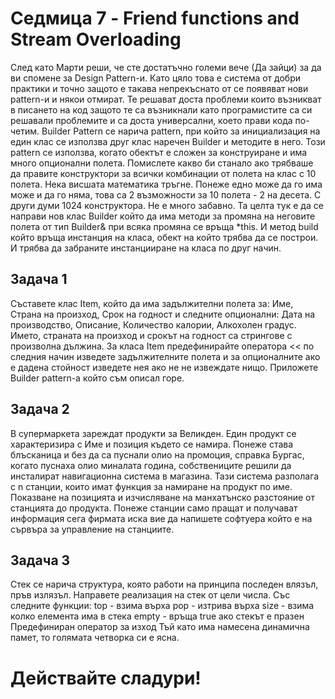 # Седмица 7 - Friend functions and Stream Overloading

След като Марти реши, че сте достатъчно големи вече (Да зайци) за да ви спомене за Design Pattern-и. Като цяло това е система от добри практики и точно защото е такава непрекъснато от се появяват нови pattern-и и някои отмират. Те решават доста проблеми които възникват в писането на код защото те са възникнали като програмистите са си решавали проблемите и са доста универсални, което прави кода по-четим. 
Builder Pattern се нарича pattern, при който за инициализация на един клас се използва друг клас наречен Builder и методите в него. Този pattern се използва, когато обектът е сложен за конструиране и има много опционални полета. Помислете какво би станало ако трябваше да правите конструктори за всички комбинации от полета на клас с 10 полета. Нека висшата математика тръгне. Понеже едно може да го има може и да го няма, това са 2 възможности за 10 полета - 2 на десета. С други думи 1024 конструктора. Не е много забавно. Та целта тук е да се направи нов клас Builder който да има методи за промяна на неговите полета от тип Builder& при всяка промяна се връща *this. И метод build който връща инстанция на класа, обект на който трябва да се построи. И трябва да забраните инстанцииране на класа по друг начин.

## Задача 1 
Съставете клас Item, който да има задължителни полета за: Име, Страна на произход, Срок на годност и следните опционални: Дата на производство, Описание, Количество калории, Алкохолен градус. Името, страната на произход и срокът на годност са стрингове с произволна дължина. За класа Item предефинирайте оператора << по следния начин изведете задължителните полета и за опционалните ако е дадена стойност изведете нея ако не не извеждате нищо. 
Приложете Builder pattern-а който съм описал горе.
## Задача 2 
В супермаркета зареждат продукти за Великден. Един продукт се характеризира с Име и позиция където се намира. Понеже става блъсканица и без да са пуснали олио на промоция, справка Бургас, когато пуснаха олио миналата година, собствениците решили да инсталират навигационна система в магазина. Тази система разполага с n станции, които имат функция за намиране на продукт по име. Показване на позицията и изчисляване на манхатънско разстояние от станцията до продукта. Понеже станции само пращат и получават информация сега фирмата иска вие да напишете софтуера който е на сървъра за управление на станциите.

## Задача 3
Стек се нарича структура, която работи на принципа последен влязъл, пръв излязъл. Направете реализация на стек от цели числа. Със следните функции:
top - взима върха
pop - изтрива върха
size - взима колко елемента има в стека
empty - връща true ако стекът е празен
Предефиниран оператор за изход
Тъй като има намесена динамична памет, то голямата четворка си е ясна.
# Действайте сладури!
